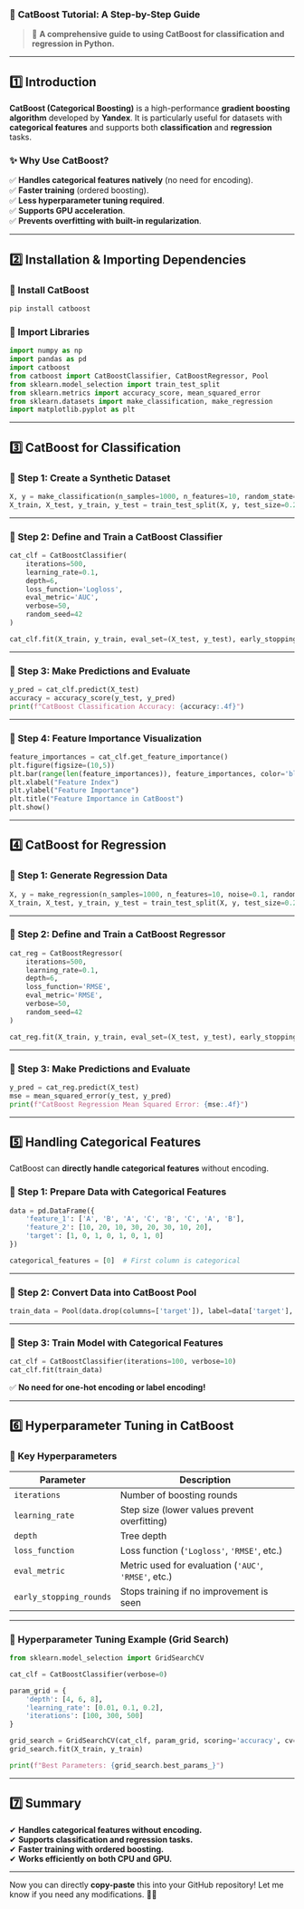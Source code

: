 ### 📌 **CatBoost Tutorial: A Step-by-Step Guide**
> 🚀 **A comprehensive guide to using CatBoost for classification and regression in Python.**

---

## **1️⃣ Introduction**
**CatBoost (Categorical Boosting)** is a high-performance **gradient boosting algorithm** developed by **Yandex**. It is particularly useful for datasets with **categorical features** and supports both **classification** and **regression** tasks.

### **✨ Why Use CatBoost?**
✅ **Handles categorical features natively** (no need for encoding).  
✅ **Faster training** (ordered boosting).  
✅ **Less hyperparameter tuning required**.  
✅ **Supports GPU acceleration**.  
✅ **Prevents overfitting with built-in regularization**.

---

## **2️⃣ Installation & Importing Dependencies**
### **🔹 Install CatBoost**
```bash
pip install catboost
```

### **🔹 Import Libraries**
```python
import numpy as np
import pandas as pd
import catboost
from catboost import CatBoostClassifier, CatBoostRegressor, Pool
from sklearn.model_selection import train_test_split
from sklearn.metrics import accuracy_score, mean_squared_error
from sklearn.datasets import make_classification, make_regression
import matplotlib.pyplot as plt
```

---

## **3️⃣ CatBoost for Classification**
### **📌 Step 1: Create a Synthetic Dataset**
```python
X, y = make_classification(n_samples=1000, n_features=10, random_state=42)
X_train, X_test, y_train, y_test = train_test_split(X, y, test_size=0.2, random_state=42)
```

---

### **📌 Step 2: Define and Train a CatBoost Classifier**
```python
cat_clf = CatBoostClassifier(
    iterations=500,
    learning_rate=0.1,
    depth=6,
    loss_function='Logloss',
    eval_metric='AUC',
    verbose=50,
    random_seed=42
)

cat_clf.fit(X_train, y_train, eval_set=(X_test, y_test), early_stopping_rounds=50)
```

---

### **📌 Step 3: Make Predictions and Evaluate**
```python
y_pred = cat_clf.predict(X_test)
accuracy = accuracy_score(y_test, y_pred)
print(f"CatBoost Classification Accuracy: {accuracy:.4f}")
```

---

### **📌 Step 4: Feature Importance Visualization**
```python
feature_importances = cat_clf.get_feature_importance()
plt.figure(figsize=(10,5))
plt.bar(range(len(feature_importances)), feature_importances, color='blue')
plt.xlabel("Feature Index")
plt.ylabel("Feature Importance")
plt.title("Feature Importance in CatBoost")
plt.show()
```

---

## **4️⃣ CatBoost for Regression**
### **📌 Step 1: Generate Regression Data**
```python
X, y = make_regression(n_samples=1000, n_features=10, noise=0.1, random_state=42)
X_train, X_test, y_train, y_test = train_test_split(X, y, test_size=0.2, random_state=42)
```

---

### **📌 Step 2: Define and Train a CatBoost Regressor**
```python
cat_reg = CatBoostRegressor(
    iterations=500,
    learning_rate=0.1,
    depth=6,
    loss_function='RMSE',
    eval_metric='RMSE',
    verbose=50,
    random_seed=42
)

cat_reg.fit(X_train, y_train, eval_set=(X_test, y_test), early_stopping_rounds=50)
```

---

### **📌 Step 3: Make Predictions and Evaluate**
```python
y_pred = cat_reg.predict(X_test)
mse = mean_squared_error(y_test, y_pred)
print(f"CatBoost Regression Mean Squared Error: {mse:.4f}")
```

---

## **5️⃣ Handling Categorical Features**
CatBoost can **directly handle categorical features** without encoding.

### **📌 Step 1: Prepare Data with Categorical Features**
```python
data = pd.DataFrame({
    'feature_1': ['A', 'B', 'A', 'C', 'B', 'C', 'A', 'B'],
    'feature_2': [10, 20, 10, 30, 20, 30, 10, 20],
    'target': [1, 0, 1, 0, 1, 0, 1, 0]
})

categorical_features = [0]  # First column is categorical
```

---

### **📌 Step 2: Convert Data into CatBoost Pool**
```python
train_data = Pool(data.drop(columns=['target']), label=data['target'], cat_features=categorical_features)
```

---

### **📌 Step 3: Train Model with Categorical Features**
```python
cat_clf = CatBoostClassifier(iterations=100, verbose=10)
cat_clf.fit(train_data)
```
✅ **No need for one-hot encoding or label encoding!**

---

## **6️⃣ Hyperparameter Tuning in CatBoost**
### **🔹 Key Hyperparameters**
| Parameter | Description |
|-----------|-------------|
| `iterations` | Number of boosting rounds |
| `learning_rate` | Step size (lower values prevent overfitting) |
| `depth` | Tree depth |
| `loss_function` | Loss function (`'Logloss'`, `'RMSE'`, etc.) |
| `eval_metric` | Metric used for evaluation (`'AUC'`, `'RMSE'`, etc.) |
| `early_stopping_rounds` | Stops training if no improvement is seen |

---

### **📌 Hyperparameter Tuning Example (Grid Search)**
```python
from sklearn.model_selection import GridSearchCV

cat_clf = CatBoostClassifier(verbose=0)

param_grid = {
    'depth': [4, 6, 8],
    'learning_rate': [0.01, 0.1, 0.2],
    'iterations': [100, 300, 500]
}

grid_search = GridSearchCV(cat_clf, param_grid, scoring='accuracy', cv=3, n_jobs=-1)
grid_search.fit(X_train, y_train)

print(f"Best Parameters: {grid_search.best_params_}")
```

---

## **7️⃣ Summary**
✔ **Handles categorical features without encoding.**  
✔ **Supports classification and regression tasks.**  
✔ **Faster training with ordered boosting.**  
✔ **Works efficiently on both CPU and GPU.**  



---

Now you can directly **copy-paste** this into your GitHub repository! Let me know if you need any modifications. 🚀😊
